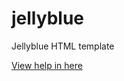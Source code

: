 # jellyblue
Jellyblue HTML template

<a href="https://wedevcode.github.io/jellyblue/help" target="blank">View help in here</a>

